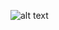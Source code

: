 ![alt text](https://lh4.ggpht.com/PbKxOKxU92JDLLatzopNyHH7bHCHK7CTx2nb9vtYtK_IkkOim2ez-q6Ek2BrUVWUBGyb=h310-rw "Turn Down For What Button")
